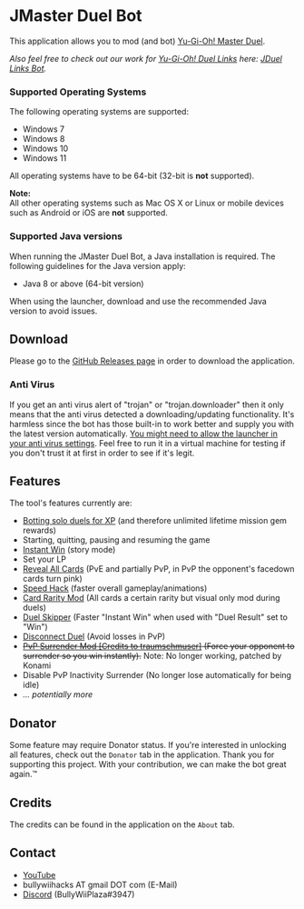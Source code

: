# JMaster Duel Bot

This application allows you to mod (and bot) [Yu-Gi-Oh! Master Duel](https://store.steampowered.com/app/1449850/YuGiOh_Master_Duel).

*Also feel free to check out our work for [Yu-Gi-Oh! Duel Links](https://store.steampowered.com/app/601510/YuGiOh_Duel_Links) here: [JDuel Links Bot](../../../JDuel-Links-Bot).*

### Supported Operating Systems
The following operating systems are supported:
* Windows 7
* Windows 8
* Windows 10
* Windows 11

All operating systems have to be 64-bit (32-bit is **not** supported).

**Note:**  
All other operating systems such as Mac OS X or Linux or mobile devices such as Android or iOS are **not** supported.

### Supported Java versions
When running the JMaster Duel Bot, a Java installation is required. The following guidelines for the Java version apply:
* Java 8 or above (64-bit version)  

When using the launcher, download and use the recommended Java version to avoid issues.

## Download
Please go to the [GitHub Releases page](../../releases/latest) in order to download the application.

### Anti Virus
If you get an anti virus alert of "trojan" or "trojan.downloader" then it only means that the anti virus detected a downloading/updating functionality. It's harmless since the bot has those built-in to work better and supply you with the latest version automatically. [You might need to allow the launcher in your anti virus settings](https://support.microsoft.com/en-us/windows/add-an-exclusion-to-windows-security-811816c0-4dfd-af4a-47e4-c301afe13b26). Feel free to run it in a virtual machine for testing if you don't trust it at first in order to see if it's legit.

## Features
The tool's features currently are:
- [Botting solo duels for XP](https://www.youtube.com/watch?v=hJbZtvzDB1Q) (and therefore unlimited lifetime mission gem rewards)
- Starting, quitting, pausing and resuming the game
- [Instant Win](https://www.youtube.com/watch?v=7_rI8beVxaM) (story mode)
- Set your LP
- [Reveal All Cards](https://www.youtube.com/watch?v=AK-TBbZb8gc) (PvE and partially PvP, in PvP the opponent's facedown cards turn pink)
- [Speed Hack](https://www.youtube.com/watch?v=88L3He5ybjM) (faster overall gameplay/animations)
- [Card Rarity Mod](https://www.youtube.com/watch?v=d24A0XXhGMk) (All cards a certain rarity but visual only mod during duels)
- [Duel Skipper](https://www.youtube.com/watch?v=34L1Rf_eAB0) (Faster "Instant Win" when used with "Duel Result" set to "Win")
- [Disconnect Duel](https://www.youtube.com/watch?v=ynMg10qTHbo) (Avoid losses in PvP)
- ~~[PvP Surrender Mod [Credits to traumschmuser]](https://www.youtube.com/watch?v=ztSCcWuZ3ds) (Force your opponent to surrender so you win instantly).~~ Note: No longer working, patched by Konami
- Disable PvP Inactivity Surrender (No longer lose automatically for being idle)
- *... potentially more*

## Donator
Some feature may require Donator status. If you're interested in unlocking all features, check out the `Donator` tab in the application. Thank you for supporting this project. With your contribution, we can make the bot great again.™

## Credits
The credits can be found in the application on the `About` tab.

## Contact

- [YouTube](https://www.youtube.com/user/BullyWiiPlaza)
- bullywiihacks AT gmail DOT com (E-Mail)
- [Discord](https://discord.gg/5JcvrUg) (BullyWiiPlaza#3947)